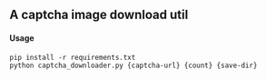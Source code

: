 ## A captcha image download util

#### Usage

```shell
pip install -r requirements.txt
python captcha_downloader.py {captcha-url} {count} {save-dir}
```
